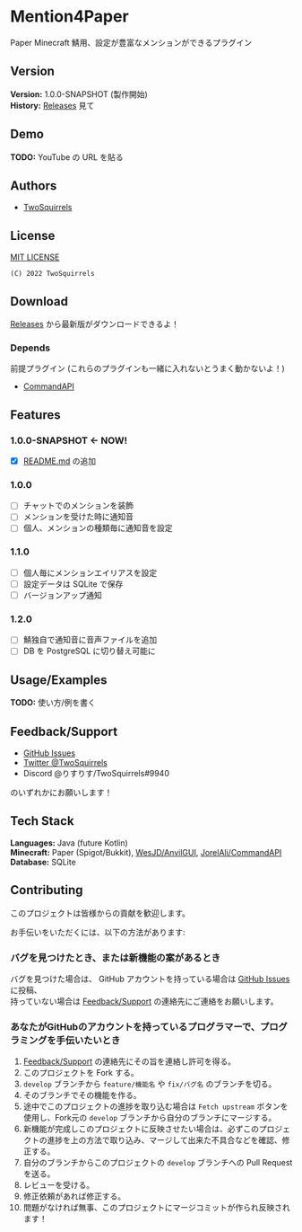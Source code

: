 # Mention4Paper

Paper Minecraft 鯖用、設定が豊富なメンションができるプラグイン  

## Version

**Version:** 1.0.0-SNAPSHOT (製作開始)  
**History:** [Releases](//github.com/TwoSquirrels/Mention4Paper/releases) 見て  

## Demo

**TODO:** YouTube の URL を貼る  

## Authors

- [TwoSquirrels](//github.com/TwoSquirrels)

## License

[MIT LICENSE](/LICENSE)  

`(C) 2022 TwoSquirrels`  

## Download

[Releases](//github.com/TwoSquirrels/Mention4Paper/releases/latest) から最新版がダウンロードできるよ！  

### Depends

前提プラグイン (これらのプラグインも一緒に入れないとうまく動かないよ！)  

- [CommandAPI](//github.com/JorelAli/CommandAPI/releases/latest)

## Features

### 1.0.0-SNAPSHOT <- NOW!

- [x] [README.md](/README.md) の追加

### 1.0.0

- [ ] チャットでのメンションを装飾
- [ ] メンションを受けた時に通知音
- [ ] 個人、メンションの種類毎に通知音を設定

### 1.1.0

- [ ] 個人毎にメンションエイリアスを設定
- [ ] 設定データは SQLite で保存
- [ ] バージョンアップ通知

### 1.2.0

- [ ] 鯖独自で通知音に音声ファイルを追加
- [ ] DB を PostgreSQL に切り替え可能に

## Usage/Examples

**TODO:** 使い方/例を書く  

## Feedback/Support

- [GitHub Issues](//github.com/TwoSquirrels/Mention4Paper/issues)
- [Twitter @TwoSquirrels](//twitter.com/TwoSquirrels)
- Discord @りすりす/TwoSquirrels#9940

のいずれかにお願いします！  

## Tech Stack

**Languages:** Java (future Kotlin)  
**Minecraft:** Paper (Spigot/Bukkit), [WesJD/AnvilGUI](//github.com/WesJD/AnvilGUI), [JorelAli/CommandAPI](//github.com/JorelAli/CommandAPI)  
**Database:** SQLite  

## Contributing

このプロジェクトは皆様からの貢献を歓迎します。  

お手伝いをいただくには、以下の方法があります:  

### バグを見つけたとき、または新機能の案があるとき

バグを見つけた場合は、 GitHub アカウントを持っている場合は [GitHub Issues](//github.com/TwoSquirrels/Mention4Paper/issues) に投稿、  
持っていない場合は [Feedback/Support](#Feedback/Support) の連絡先にご連絡をお願いします。  

### あなたがGitHubのアカウントを持っているプログラマーで、プログラミングを手伝いたいとき

1. [Feedback/Support](#Feedback/Support) の連絡先にその旨を連絡し許可を得る。
2. このプロジェクトを Fork する。
3. `develop` ブランチから `feature/機能名` や `fix/バグ名` のブランチを切る。 
5. そのブランチでその機能を作る。
4. 途中でこのプロジェクトの進捗を取り込む場合は `Fetch upstream` ボタンを使用し、Fork元の `develop` ブランチから自分のブランチにマージする。
5. 新機能が完成しこのプロジェクトに反映させたい場合は、必ずこのプロジェクトの進捗を上の方法で取り込み、マージして出来た不具合などを確認、修正する。
6. 自分のブランチからこのプロジェクトの `develop` ブランチへの Pull Request を送る。
7. レビューを受ける。
8. 修正依頼があれば修正する。
9. 問題がなければ無事、このプロジェクトにマージコミットが作られ反映されます！
